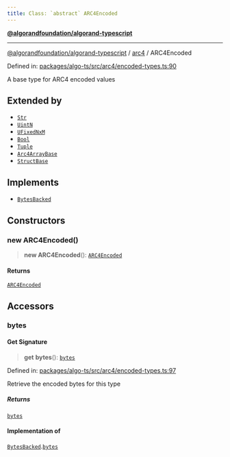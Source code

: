 ```yaml
---
title: Class: `abstract` ARC4Encoded
---
```


[**@algorandfoundation/algorand-typescript**](../../README)

***

[@algorandfoundation/algorand-typescript](../../README) / [arc4](../README) / ARC4Encoded



Defined in: [packages/algo-ts/src/arc4/encoded-types.ts:90](https://github.com/algorandfoundation/puya-ts/blob/main/packages/algo-ts/src/arc4/encoded-types.ts#L90)

A base type for ARC4 encoded values

## Extended by

- [`Str`](Str)
- [`UintN`](UintN)
- [`UFixedNxM`](UFixedNxM)
- [`Bool`](Bool)
- [`Tuple`](Tuple)
- [`Arc4ArrayBase`](../-internal-/classes/Arc4ArrayBase)
- [`StructBase`](../-internal-/classes/StructBase)

## Implements

- [`BytesBacked`](../../index/interfaces/BytesBacked)

## Constructors

### new ARC4Encoded()

> **new ARC4Encoded**(): [`ARC4Encoded`](ARC4Encoded)

#### Returns

[`ARC4Encoded`](ARC4Encoded)

## Accessors

### bytes

#### Get Signature

> **get** **bytes**(): [`bytes`](../../index/type-aliases/bytes)

Defined in: [packages/algo-ts/src/arc4/encoded-types.ts:97](https://github.com/algorandfoundation/puya-ts/blob/main/packages/algo-ts/src/arc4/encoded-types.ts#L97)

Retrieve the encoded bytes for this type

##### Returns

[`bytes`](../../index/type-aliases/bytes)

#### Implementation of

[`BytesBacked`](../../index/interfaces/BytesBacked).[`bytes`](../../index/interfaces/BytesBacked#bytes)